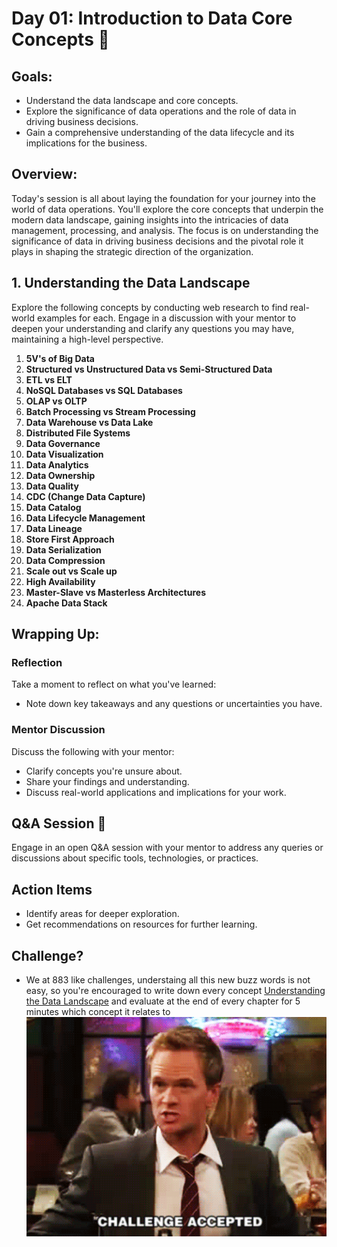 # Day 01: Introduction to Data Core Concepts :baby:

## **Goals:** 
- Understand the data landscape and core concepts.
- Explore the significance of data operations and the role of data in driving business decisions.
- Gain a comprehensive understanding of the data lifecycle and its implications for the business.

## Overview:
Today's session is all about laying the foundation for your journey into the world of data operations. You'll explore the core concepts that underpin the modern data landscape, gaining insights into the intricacies of data management, processing, and analysis. The focus is on understanding the significance of data in driving business decisions and the pivotal role it plays in shaping the strategic direction of the organization.

## 1. Understanding the Data Landscape

Explore the following concepts by conducting web research to find real-world examples for each. Engage in a discussion with your mentor to deepen your understanding and clarify any questions you may have, maintaining a high-level perspective.

1. **5V's of Big Data**
2. **Structured vs Unstructured Data vs Semi-Structured Data**
3. **ETL vs ELT**
4. **NoSQL Databases vs SQL Databases**
5. **OLAP vs OLTP**
6. **Batch Processing vs Stream Processing**
7. **Data Warehouse vs Data Lake**
8. **Distributed File Systems**
9. **Data Governance**
10. **Data Visualization**
11. **Data Analytics**
12. **Data Ownership**
13. **Data Quality**
14. **CDC (Change Data Capture)**
15. **Data Catalog**
16. **Data Lifecycle Management**
17. **Data Lineage**
18. **Store First Approach**
19. **Data Serialization**
20. **Data Compression**
21. **Scale out vs Scale up**
22. **High Availability**
23. **Master-Slave vs Masterless Architectures**
24. **Apache Data Stack**

## Wrapping Up:
### Reflection
Take a moment to reflect on what you've learned:
- Note down key takeaways and any questions or uncertainties you have.

### Mentor Discussion
Discuss the following with your mentor:
- Clarify concepts you're unsure about.
- Share your findings and understanding.
- Discuss real-world applications and implications for your work.

## Q&A Session :raising_hand:
Engage in an open Q&A session with your mentor to address any queries or discussions about specific tools, technologies, or practices.

## Action Items
- Identify areas for deeper exploration.
- Get recommendations on resources for further learning.

## Challenge?
- We at 883 like challenges, understaing all this new buzz words is not easy, so you're encouraged to write down every concept [Understanding the Data Landscape](#1-understanding-the-data-landscape)
 and evaluate at the end of every chapter for 5 minutes which concept it relates to
![Challege Accepted](challenge_accepted.gif)
